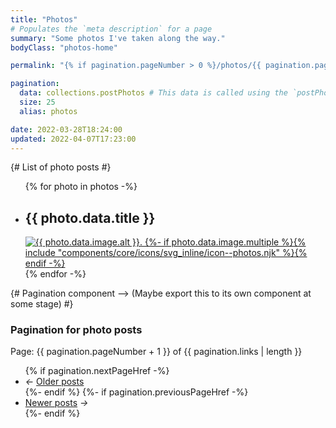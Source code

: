 ```yaml
---
title: "Photos"
# Populates the `meta description` for a page
summary: "Some photos I've taken along the way."
bodyClass: "photos-home"

permalink: "{% if pagination.pageNumber > 0 %}/photos/{{ pagination.pageNumber + 1 }}/index.html{% else %}/photos.html{% endif %}"

pagination:
  data: collections.postPhotos # This data is called using the `postPhotos.js` collection script
  size: 25
  alias: photos

date: 2022-03-28T18:24:00
updated: 2022-04-07T17:23:00
---
```


{# List of photo posts #}
<ul role="list" class="photos__list | auto-grid | no-list">
{% for photo in photos -%}
  <li class="photos__list-item">
    <h2 class="visually-hidden">{{ photo.data.title }}</h2>
    <a href="{{ photo.url }}">
      <picture>
        <source type="image/webp" srcset="{{ photo.data.image.srcWebp }}">
        <source type="image/jpeg" srcset="{{ photo.data.image.srcJpg }}">
        <img src="{{ photo.data.image.srcJpg }}"
          alt="{{ photo.data.image.alt }}."
          width="{{ photo.data.image.width }}"
          height="{{ photo.data.image.height }}"
          class="obj-fit"
          {%- if photo.data.image.lazyLoad %}
            loading="lazy"
            decoding="async"
          {% endif %}>
          {%- if photo.data.image.multiple %}{% include "components/core/icons/svg_inline/icon--photos.njk" %}{% endif -%}
      </picture>
    </a>
  </li>
{% endfor -%}
</ul>

{# Pagination component --> (Maybe export this to its own component at some stage) #}
<nav class="pagination">
  <h3 class="visually-hidden">Pagination for photo posts</h3>
  <span class="visually-hidden">Page: {{ pagination.pageNumber + 1 }} of {{ pagination.links | length  }}</span>
  <ul role="list" class="pagination__list | no-list">
    {% if pagination.nextPageHref -%}
      <li class="pagination__list-item">
        <i aria-hidden="true">&larr;</i>
        <a href="{{ pagination.nextPageHref }}">Older <span class="visually-hidden">posts</span></a>
      </li>
    {%- endif %}
    {%- if pagination.previousPageHref -%}
      <li class="pagination__list-item">
        <a href="{{ pagination.previousPageHref }}">Newer <span class="visually-hidden">posts</span></a>
        <i aria-hidden="true">&rarr;</i>
      </li>
    {%- endif %}
  </ul>
</nav>
